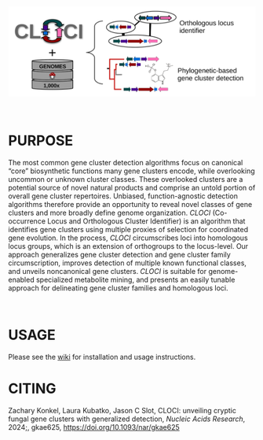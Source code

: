 ![*CLOCI*](https://raw.githubusercontent.com/xonq/cloci/master/etc/abstract.png)

<br />

# PURPOSE
The most common gene cluster detection algorithms focus on canonical “core”
biosynthetic functions many gene clusters encode, while overlooking uncommon or
unknown cluster classes. These overlooked clusters are a potential source of
novel natural products and comprise an untold portion of overall gene cluster
repertoires. Unbiased, function-agnostic detection algorithms therefore provide
an opportunity to reveal novel classes of gene clusters and more broadly define
genome organization. *CLOCI* (Co-occurrence Locus and Orthologous Cluster
Identifier) is an algorithm that identifies gene clusters using multiple
proxies of selection for coordinated gene evolution. In the process, *CLOCI*
circumscribes loci into homologous locus groups, which is an extension of
orthogroups to the locus-level. Our approach generalizes gene cluster detection and gene cluster family circumscription, improves detection of multiple known functional classes, and unveils noncanonical gene clusters. *CLOCI* is suitable for genome-enabled specialized metabolite mining, and presents an easily tunable approach for delineating gene cluster families and homologous loci.

<br />

# USAGE
Please see the [wiki](https://github.com/xonq/cloci/wiki/Home) for installation
and usage instructions.

# CITING
Zachary Konkel, Laura Kubatko, Jason C Slot, CLOCI: unveiling cryptic fungal
gene clusters with generalized detection, *Nucleic Acids Research*, 2024;, gkae625, https://doi.org/10.1093/nar/gkae625
